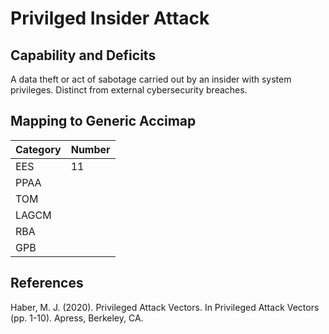 # Privilged Insider Attack

## Capability and Deficits
A data theft or act of sabotage carried out by an insider with system privileges.  Distinct from external cybersecurity breaches.

## Mapping to Generic Accimap

|Category | Number |
| --- | --- |
|EES     |   11   |
|PPAA  | |
|TOM   ||
|LAGCM ||
|RBA   ||
|GPB   ||





## References
Haber, M. J. (2020). Privileged Attack Vectors. In Privileged Attack Vectors (pp. 1-10). Apress, Berkeley, CA.
